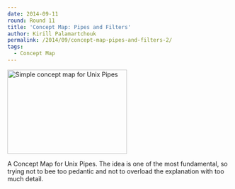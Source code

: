 ```yaml
---
date: 2014-09-11
round: Round 11
title: 'Concept Map: Pipes and Filters'
author: Kirill Palamartchouk
permalink: /2014/09/concept-map-pipes-and-filters-2/
tags:
  - Concept Map
---
```

[<img class=" wp-image-8590 alignnone" title="Simple concept map for Unix Pipes" alt="Simple concept map for Unix Pipes" src="http://teaching.software-carpentry.org/wp-content/uploads/2014/09/cmap_kpal-300x211.png" width="270" height="190" />][1]

A Concept Map for Unix Pipes. The idea is one of the most fundamental, so trying not to bee too pedantic and not to overload the explanation with too much detail.

 [1]: http://teaching.software-carpentry.org/wp-content/uploads/2014/09/cmap_kpal.png
